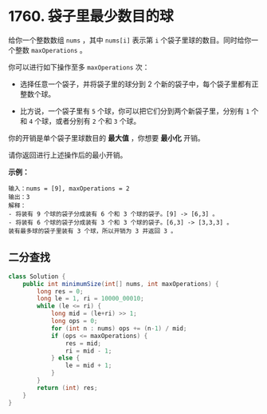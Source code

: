 # 1760. 袋子里最少数目的球

给你一个整数数组 `nums` ，其中 `nums[i]` 表示第 `i` 个袋子里球的数目。同时给你一个整数 `maxOperations` 。

你可以进行如下操作至多 `maxOperations` 次：

- 选择任意一个袋子，并将袋子里的球分到 2 个新的袋子中，每个袋子里都有正整数个球。

- 比方说，一个袋子里有 `5` 个球，你可以把它们分到两个新袋子里，分别有 `1` 个和 `4` 个球，或者分别有 `2` 个和 `3` 个球。

你的开销是单个袋子里球数目的 **最大值** ，你想要 **最小化** 开销。

请你返回进行上述操作后的最小开销。



**示例：**

```
输入：nums = [9], maxOperations = 2
输出：3
解释：
- 将装有 9 个球的袋子分成装有 6 个和 3 个球的袋子。[9] -> [6,3] 。
- 将装有 6 个球的袋子分成装有 3 个和 3 个球的袋子。[6,3] -> [3,3,3] 。
装有最多球的袋子里装有 3 个球，所以开销为 3 并返回 3 。
```



## 二分查找

```java
class Solution {
    public int minimumSize(int[] nums, int maxOperations) {
        long res = 0;
        long le = 1, ri = 10000_00010;
        while (le <= ri) {
            long mid = (le+ri) >> 1;
            long ops = 0;
            for (int n : nums) ops += (n-1) / mid;
            if (ops <= maxOperations) {
                res = mid;
                ri = mid - 1;
            } else {
                le = mid + 1;
            }
        }
        return (int) res;
    }
}
```

